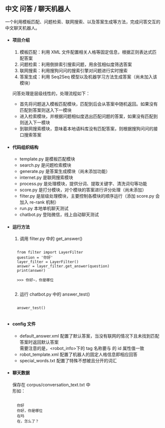 ## 中文 问答 / 聊天机器人

一个利用模板匹配、问题检索、联网搜索、以及答案生成等方法，完成问答交互的中文聊天机器人。

- #### 项目介绍

    1. 模板匹配：利用 XML 文件配置相关人格等固定信息，根据正则表达式匹配答案
    2. 问题检索：利用倒排索引搜索问题，用余弦相似度筛选答案
    3. 联网搜索：利用搜狗问问的搜索引擎对问题进行实时搜索
    4. 答案生成：利用 Seq2Seq 模型以及机器学习方法生成答案（尚未加入该模块）
    
    问答处理是层级线性的，处理流程如下：
    - 首先将问题送入模板匹配模块，匹配到后会从答案中随机返回。如果没有匹配到答案则送入下一模块
    - 进入检索模块，并根据问题相似度选出匹配问题的答案，如果没有匹配到则送入下一模块
    - 到联网搜索模块，意味着本地语料库没有匹配答案，则根据搜狗问问的接口搜索答案
    

- #### 代码组织结构
    
    - template.py 是模板匹配模块    
    - search.py 是问题检索模块
    - generate.py 是答案生成模块（尚未添加功能）
    - internet.py 是联网搜索模块
    - process.py 是处理模块，提供分词、提取关键字、清洗词句等功能
    - score.py 是打分模块，对个模块的答案进行评分处理（尚未添加）
    - filter.py 是层级处理模块，主要控制各模块的顺序运行（添加 score.py 会加入 re-rank 机制）
    - run.py 本地单机聊天测试
    - chatbot.py 登陆微信，线上自动聊天测试


- #### 运行方法
    
    1. 调用 filter.py 中的 get_answer()<br>
    <pre><code>
    from filter import LayerFilter
    question = '你好'
    layer_filter = LayerFilter()
    answer = layer_filter.get_answer(question)
    print(answer)
    
    >>> 你好~，你是哪位
    </code></pre>
    
    2. 运行 chatbot.py 中的 answer_test()<br>
    <pre><code>
    answer_test()
    </code></pre>
   
- #### config 文件

    - default_answer.xml 配置了默认答案，当没有联网的情况下且未找到匹配答案时返回默认答案<br>
    需要注意的是，<robot_info>下的 tag 名称要与 <temp>的 id 属性值一致
    - robot_template.xml 配置了机器人的固定人格信息即相应回答
    - special_words.txt 配置了特殊不想被且分开的词汇

- #### 聊天数据

    保存在 corpus/conversation_text.txt 中<br>
    形如：
    <pre><code>
    你好
    你好，你是哪位
    在吗
    在，怎么了？
    </code></pre>
    